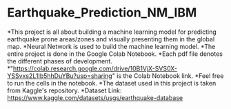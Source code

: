 # Earthquake_Prediction_NM_IBM
  *This project is all about building a machine learning model for predicting earthquake prone areas/zones and visually presenting them in the global map.
  *Neural Network is used to build the machine learning model.
  *The entire project is done in the Google Colab Notebook.
  *Each pdf file denotes the different phases of development.
  *"https://colab.research.google.com/drive/10B1VjX-SVS0X-YSSvxs2L1Ib5hhDuYBu?usp=sharing" is the Colab Notebook link.
  *Feel free to run the cells in the notebook.
  *The dataset used in this project is taken from Kaggle's repository.
  *Dataset Link: https://www.kaggle.com/datasets/usgs/earthquake-database
